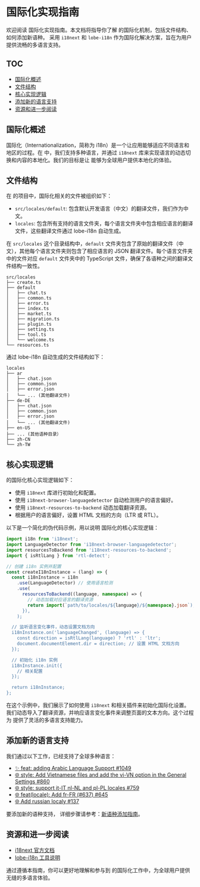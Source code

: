 # 国际化实现指南

欢迎阅读 国际化实现指南。本文档将指导你了解 的国际化机制，包括文件结构、如何添加新语种。 采用 `i18next` 和 `lobe-i18n` 作为国际化解决方案，旨在为用户提供流畅的多语言支持。

## TOC

- [国际化概述](#国际化概述)
- [文件结构](#文件结构)
- [核心实现逻辑](#核心实现逻辑)
- [添加新的语言支持](#添加新的语言支持)
- [资源和进一步阅读](#资源和进一步阅读)

## 国际化概述

国际化（Internationalization，简称为 i18n）是一个让应用能够适应不同语言和地区的过程。在 中，我们支持多种语言，并通过 `i18next` 库来实现语言的动态切换和内容的本地化。我们的目标是让 能够为全球用户提供本地化的体验。

## 文件结构

在 的项目中，国际化相关的文件被组织如下：

- `src/locales/default`: 包含默认开发语言（中文）的翻译文件，我们作为中文。
- `locales`: 包含所有支持的语言文件夹，每个语言文件夹中包含相应语言的翻译文件，这些翻译文件通过 lobe-i18n 自动生成。

在 `src/locales` 这个目录结构中，`default` 文件夹包含了原始的翻译文件（中文），其他每个语言文件夹则包含了相应语言的 JSON 翻译文件。每个语言文件夹中的文件对应 `default` 文件夹中的 TypeScript 文件，确保了各语种之间的翻译文件结构一致性。

```
src/locales
├── create.ts
├── default
│   ├── chat.ts
│   ├── common.ts
│   ├── error.ts
│   ├── index.ts
│   ├── market.ts
│   ├── migration.ts
│   ├── plugin.ts
│   ├── setting.ts
│   ├── tool.ts
│   └── welcome.ts
└── resources.ts
```

通过 lobe-i18n 自动生成的文件结构如下：

```
locales
├── ar
│   ├── chat.json
│   ├── common.json
│   ├── error.json
│   └── ... (其他翻译文件)
├── de-DE
│   ├── chat.json
│   ├── common.json
│   ├── error.json
│   └── ... (其他翻译文件)
├── en-US
├── ... (其他语种目录）
├── zh-CN
└── zh-TW
```

## 核心实现逻辑

的国际化核心实现逻辑如下：

- 使用 `i18next` 库进行初始化和配置。
- 使用 `i18next-browser-languagedetector` 自动检测用户的语言偏好。
- 使用 `i18next-resources-to-backend` 动态加载翻译资源。
- 根据用户的语言偏好，设置 HTML 文档的方向（LTR 或 RTL）。

以下是一个简化的伪代码示例，用以说明 国际化的核心实现逻辑：

```ts
import i18n from 'i18next';
import LanguageDetector from 'i18next-browser-languagedetector';
import resourcesToBackend from 'i18next-resources-to-backend';
import { isRtlLang } from 'rtl-detect';

// 创建 i18n 实例并配置
const createI18nInstance = (lang) => {
  const i18nInstance = i18n
    .use(LanguageDetector) // 使用语言检测
    .use(
      resourcesToBackend((language, namespace) => {
        // 动态加载对应语言的翻译资源
        return import(`path/to/locales/${language}/${namespace}.json`);
      }),
    );

  // 监听语言变化事件，动态设置文档方向
  i18nInstance.on('languageChanged', (language) => {
    const direction = isRtlLang(language) ? 'rtl' : 'ltr';
    document.documentElement.dir = direction; // 设置 HTML 文档方向
  });

  // 初始化 i18n 实例
  i18nInstance.init({
    // 相关配置
  });

  return i18nInstance;
};
```

在这个示例中，我们展示了如何使用 `i18next` 和相关插件来初始化国际化设置。我们动态导入了翻译资源，并响应语言变化事件来调整页面的文本方向。这个过程为 提供了灵活的多语言支持能力。

## 添加新的语言支持

我们通过以下工作，已经支持了全球多种语言：

- [✨ feat: adding Arabic Language Support #1049](https://github.com/lobehub/lobe-chat/pull/1049)
- [🌐 style: Add Vietnamese files and add the vi-VN option in the General Settings #860](https://github.com/lobehub/lobe-chat/pull/860)
- [🌐 style: support it-IT nl-NL and pl-PL locales #759](https://github.com/lobehub/lobe-chat/pull/759)
- [🌐 feat(locale): Add fr-FR (#637) #645](https://github.com/lobehub/lobe-chat/pull/645)
- [🌐 Add russian localy #137](https://github.com/lobehub/lobe-chat/pull/137)

要添加新的语种支持， 详细步骤请参考：[新语种添加指南](Add-New-Locale.zh-CN.md)。

## 资源和进一步阅读

- [i18next 官方文档](https://www.i18next.com/)
- [lobe-i18n 工具说明](https://github.com/lobehub/lobe-cli-toolbox/tree/master/packages/lobe-i18n)

通过遵循本指南，你可以更好地理解和参与到 的国际化工作中，为全球用户提供无缝的多语言体验。
